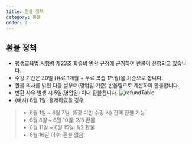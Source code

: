 ```yaml
---
title: 환불 정책
category: 환불
order: 2
---
```


## 환불 정책

- 평생교육법 시행령 제23조 학습비 반환 규정에 근거하여 환불이 진행되고 있습니다.
- 수강 기간은 30일 (유료 1개월 + 무료 복습 1개월)을 기준으로 합니다.
- 환불 의사를 밝힌 다음 날부터(영업일 기준) 반올림으로 계산하여 환불합니다.
- 반환 사유 발생 시 5일(영업일) 이내 환불됩니다.
  ![refundTable](https://i.ibb.co/NYL4Y7D/refund-Table.png)
- (예시) 6월 1일. 결제하였을 경우
> - 6월 1일 ~ 6월 7일: (5강 미만 수강 시) 전액 환불 가능
> - 6월 8일 ~ 6월 10일: 2/3 환불
> - 6월 11일 ~ 6월 15일: 1/2 환불
> - 6월 16일 이후: 환불 없음
